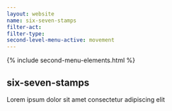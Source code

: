 ```yaml
---
layout: website
name: six-seven-stamps 
filter-act: 
filter-type: 
second-level-menu-active: movement
---
```


{% include second-menu-elements.html %}

<main class="page-content">
  <div class="text-container">
    <h2>six-seven-stamps</h2>
    <p>Lorem ipsum dolor sit amet consectetur adipiscing elit</p>
  </div>
</main>
